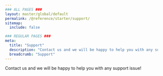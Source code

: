 ```yaml
---
### ALL PAGES ###
layout: master/global/default
permalink: /@reference/starter/support/
sitemap:
  include: false

### REGULAR PAGES ###
meta:
  title: "Support"
  description: "Contact us and we will be happy to help you with any support issue!"
  breadcrumb: "Support"
---
```

Contact us and we will be happy to help you with any support issue!
